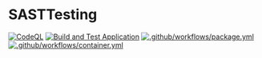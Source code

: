 # SASTTesting

[![CodeQL](https://github.com/matpadley/SASTTesting/actions/workflows/codeql-analysis.yml/badge.svg)](https://github.com/matpadley/SASTTesting/actions/workflows/codeql-analysis.yml) [![Build and Test Application](https://github.com/matpadley/SASTTesting/actions/workflows/test.yml/badge.svg)](https://github.com/matpadley/SASTTesting/actions/workflows/test.yml)
[![.github/workflows/package.yml](https://github.com/matpadley/SASTTesting/actions/workflows/package.yml/badge.svg)](https://github.com/matpadley/SASTTesting/actions/workflows/package.yml) 
[![.github/workflows/container.yml](https://github.com/matpadley/SASTTesting/actions/workflows/container.yml/badge.svg)](https://github.com/matpadley/SASTTesting/actions/workflows/container.yml)